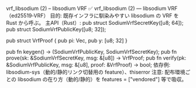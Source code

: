vrf_libsodium (2) – libsodium VRF
✅ vrf_libsodium (2) — libsodium VRF（ed25519‑VRF）
目的: 既存インフラに馴染みやすい libsodium の VRF を Rust から呼ぶ。
主API（Rust）:
pub struct SodiumVrfSecretKey([u8; 64]);
pub struct SodiumVrfPublicKey([u8; 32]);

pub struct VrfProof { pub pi: Vec<u8>, pub y: [u8; 32] }

pub fn keygen() -> (SodiumVrfPublicKey, SodiumVrfSecretKey);
pub fn prove(sk: &SodiumVrfSecretKey, msg: &[u8]) -> VrfProof;
pub fn verify(pk: &SodiumVrfPublicKey, msg: &[u8], proof: &VrfProof) -> bool;
依存例: libsodium-sys（動的/静的リンク切替用の feature）、thiserror
注意: 配布環境ごとの libsodium の在り方（動的/静的）を features = ["vendored"] 等で吸収。
